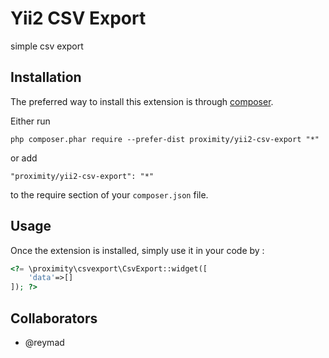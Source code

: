 Yii2 CSV Export
===============
simple csv export

Installation
------------

The preferred way to install this extension is through [composer](http://getcomposer.org/download/).

Either run

```
php composer.phar require --prefer-dist proximity/yii2-csv-export "*"
```

or add

```
"proximity/yii2-csv-export": "*"
```

to the require section of your `composer.json` file.


Usage
-----

Once the extension is installed, simply use it in your code by  :

```php
<?= \proximity\csvexport\CsvExport::widget([
	'data'=>[]
]); ?>
```

## Collaborators
- @reymad
